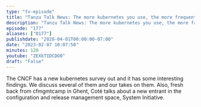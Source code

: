 ```yaml
---
type: "tv-episode"
title: "Tanzu Talk News: The more kubernetes you use, the more frequently you release Software"
description: "Tanzu Talk News: The more kubernetes you use, the more frequently you release Software"
episode: "177"
aliases: ["0177"]
publishdate: "2020-04-01T00:00:00-07:00"
date: "2023-02-07 10:07:50"
minutes: 120
youtube: "ZEXkTIDCDO0"
draft: "False"
---
```


The CNCF has a new kubernetes survey out and it has some interesting findings. We discuss several of them and our takes on them. Also, fresh back from cfmgmtcamp in Ghent, Coté talks about a new entrant in the configuration and release management space, System Initiative.